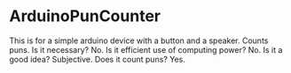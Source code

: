 # ArduinoPunCounter

This is for a simple arduino device with a button and a speaker. Counts puns.
Is it necessary? No.
Is it efficient use of computing power? No.
Is it a good idea? Subjective.
Does it count puns? Yes.
